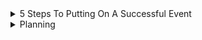 <details><summary>5 Steps To Putting On A Successful Event</summary>

  * https://blog.markgrowth.com/5-steps-to-putting-on-a-successful-event-aab87538072f

  * <details><summary>Research</summary>
	
    * Define your goals and objectives
    * Outline what your event will entail, and check it is feasible
    * Determine your audience
    * Create a timeline
    * Develop a budget
  
  </details>
  <details><summary>Planning</summary>
	
    * Event Schedule
    * Venue Location
    * Capacity
    * Space
    * Bump in
    * Bump out
  
</details>


</details>


